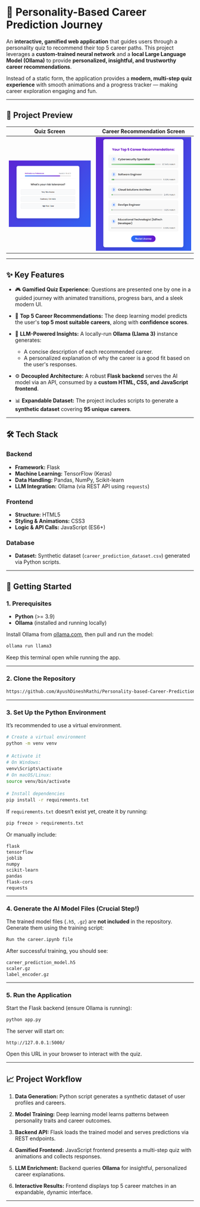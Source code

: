 # 🧠 Personality-Based Career Prediction Journey

An **interactive, gamified web application** that guides users through a personality quiz to recommend their top 5 career paths.
This project leverages a **custom-trained neural network** and a **local Large Language Model (Ollama)** to provide **personalized, insightful, and trustworthy career recommendations**.

Instead of a static form, the application provides a **modern, multi-step quiz experience** with smooth animations and a progress tracker — making career exploration engaging and fun.

---

## 📸 Project Preview

| Quiz Screen                                     | Career Recommendation Screen                                         |
| ----------------------------------------------- | -------------------------------------------------------------------- |
| ![Quiz Screenshot](assets/screenshots/quiz.png) | ![Recommendation Screenshot](assets/screenshots/recommendation.png) |

---

## ✨ Key Features

* 🎮 **Gamified Quiz Experience:**
  Questions are presented one by one in a guided journey with animated transitions, progress bars, and a sleek modern UI.

* 🎯 **Top 5 Career Recommendations:**
  The deep learning model predicts the user's **top 5 most suitable careers**, along with **confidence scores**.

* 🤖 **LLM-Powered Insights:**
  A locally-run **Ollama (Llama 3)** instance generates:

  * A concise description of each recommended career.
  * A personalized explanation of why the career is a good fit based on the user's responses.

* ⚙️ **Decoupled Architecture:**
  A robust **Flask backend** serves the AI model via an API, consumed by a **custom HTML, CSS, and JavaScript frontend**.

* 📊 **Expandable Dataset:**
  The project includes scripts to generate a **synthetic dataset** covering **95 unique careers**.

---

## 🛠️ Tech Stack

### **Backend**

* **Framework:** Flask
* **Machine Learning:** TensorFlow (Keras)
* **Data Handling:** Pandas, NumPy, Scikit-learn
* **LLM Integration:** Ollama (via REST API using `requests`)

### **Frontend**

* **Structure:** HTML5
* **Styling & Animations:** CSS3
* **Logic & API Calls:** JavaScript (ES6+)

### **Database**

* **Dataset:** Synthetic dataset (`career_prediction_dataset.csv`) generated via Python scripts.

---

## 🚀 Getting Started

### **1. Prerequisites**

* **Python** (>= 3.9)
* **Ollama** (installed and running locally)

Install Ollama from [ollama.com](https://ollama.com/), then pull and run the model:

```bash
ollama run llama3
```

Keep this terminal open while running the app.

---

### **2. Clone the Repository**

```bash
https://github.com/AyushDineshRathi/Personality-based-Career-Prediction.git
```

---

### **3. Set Up the Python Environment**

It’s recommended to use a virtual environment.

```bash
# Create a virtual environment
python -m venv venv

# Activate it
# On Windows:
venv\Scripts\activate
# On macOS/Linux:
source venv/bin/activate

# Install dependencies
pip install -r requirements.txt
```

If `requirements.txt` doesn’t exist yet, create it by running:

```bash
pip freeze > requirements.txt
```

Or manually include:

```
flask
tensorflow
joblib
numpy
scikit-learn
pandas
flask-cors
requests
```

---

### **4. Generate the AI Model Files (Crucial Step!)**

The trained model files (`.h5`, `.gz`) are **not included** in the repository.
Generate them using the training script:

```bash
Run the career.ipynb file
```

After successful training, you should see:

```
career_prediction_model.h5
scaler.gz
label_encoder.gz
```

---

### **5. Run the Application**

Start the Flask backend (ensure Ollama is running):

```bash
python app.py
```

The server will start on:

```
http://127.0.0.1:5000/
```

Open this URL in your browser to interact with the quiz.

---

## 📈 Project Workflow

1. **Data Generation:**
   Python script generates a synthetic dataset of user profiles and careers.

2. **Model Training:**
   Deep learning model learns patterns between personality traits and career outcomes.

3. **Backend API:**
   Flask loads the trained model and serves predictions via REST endpoints.

4. **Gamified Frontend:**
   JavaScript frontend presents a multi-step quiz with animations and collects responses.

5. **LLM Enrichment:**
   Backend queries **Ollama** for insightful, personalized career explanations.

6. **Interactive Results:**
   Frontend displays top 5 career matches in an expandable, dynamic interface.

---
